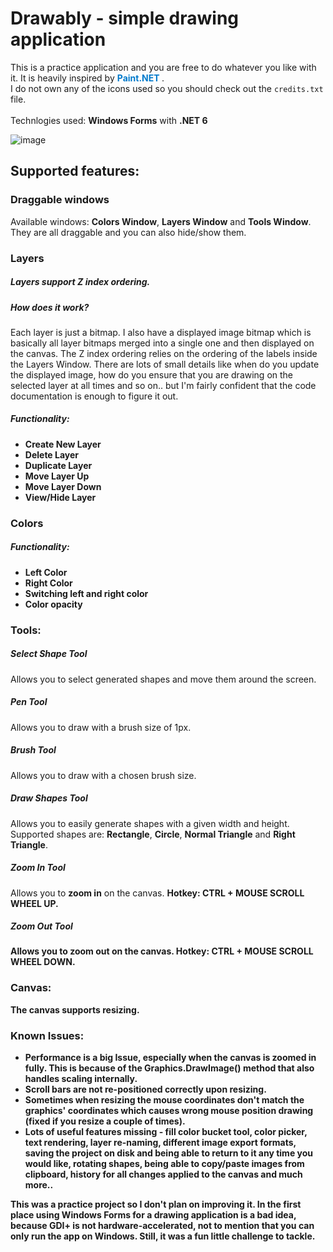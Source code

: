 <h1>Drawably - simple drawing application</h1>


This is a practice application and you are free to do whatever you like with it. It is heavily inspired by <a href="https://www.getpaint.net/" target="_blank" style="text-decoration:none; color:#007ACC; font-weight:bold;">
    Paint.NET
</a>.<br>
I do not own any of the icons used so you should check out the `credits.txt` file.<br><br>
Technlogies used: <strong>Windows Forms</strong> with <strong>.NET 6</strong></h2>

![image](https://github.com/user-attachments/assets/9086df50-4bc6-457f-b58f-102cfe98f02c)

<h2>Supported features:</h2>

<h3>Draggable windows</h3>
Available windows: <strong>Colors Window</strong>, <strong>Layers Window</strong> and <strong>Tools Window</strong>. They are all draggable and you can also hide/show them.

<h3>Layers</h3>
<h5>Layers support Z index ordering.</h5>
<h5>How does it work?</h5>
Each layer is just a bitmap. I also have a displayed image bitmap which is basically all layer bitmaps merged into a single one and then displayed on the canvas. The Z index ordering relies on the ordering of the labels inside the Layers Window. There are lots of
small details like when do you update the displayed image, how do you ensure that you are drawing on the selected layer at all times and so on.. but I'm fairly confident that the code documentation is enough to figure it out.

<h5>Functionality:</h5>
<ul>
    <li><strong>Create New Layer</strong></li>
    <li><strong>Delete Layer</strong></li>
    <li><strong>Duplicate Layer</strong></li>
    <li><strong>Move Layer Up</strong></li>
    <li><strong>Move Layer Down</strong></li>
   <li><strong>View/Hide Layer</strong></li>
</ul>

<h3>Colors</h3>
<h5>Functionality:</h5>
<ul>
    <li><strong>Left Color</strong></li>
    <li><strong>Right Color</strong></li>
    <li><strong>Switching left and right color</strong></li>
    <li><strong>Color opacity</strong></li>
</ul>

<h3>Tools:</h3>

<h5>Select Shape Tool</h5>
Allows you to select generated shapes and move them around the screen.
<h5>Pen Tool</h5>
Allows you to draw with a brush size of 1px.
<h5>Brush Tool</h5>
Allows you to draw with a chosen brush size.
<h5>Draw Shapes Tool</h5>
Allows you to easily generate shapes with a given width and height. Supported shapes are: <strong>Rectangle</strong>, <strong>Circle</strong>, <strong>Normal Triangle</strong> and <strong>Right Triangle</strong>.
<h5>Zoom In Tool</h5>
Allows you to <strong>zoom in</strong> on the canvas. <strong>Hotkey: CTRL + MOUSE SCROLL WHEEL UP. <strong>
<h5>Zoom Out Tool</h5>
Allows you to <strong>zoom out</strong> on the canvas. <strong>Hotkey: CTRL + MOUSE SCROLL WHEEL DOWN. <strong>

<h3>Canvas:</h3>
The canvas supports resizing.

<h3>Known Issues:</h3>
<ul>
  <li>Performance is a big Issue, especially when the canvas is zoomed in fully. This is because of the Graphics.DrawImage() method that also handles scaling internally.</li>
  <li>Scroll bars are not re-positioned correctly upon resizing.</li>
  <li>Sometimes when resizing the mouse coordinates don't match the graphics' coordinates which causes wrong mouse position drawing (fixed if you resize a couple of times).</li>
  <li>Lots of useful features missing - fill color bucket tool, color picker, text rendering, layer re-naming, different image export formats, saving the project on disk and being able to return to it any time you would like, rotating shapes, being able to copy/paste images from clipboard, history for all changes applied to the canvas and much more..</li>
</ul>

This was a practice project so I don't plan on improving it. In the first place using Windows Forms for a drawing application is a bad idea, because GDI+ is not hardware-accelerated, not to mention that you can only run the app on Windows. Still, it was a fun little challenge to tackle.
